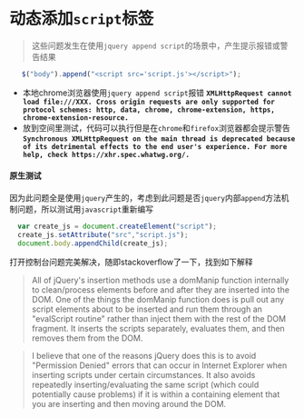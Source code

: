 # 动态添加`script`标签
> 这些问题发生在使用`jquery append script`的场景中，产生提示报错或警告结果
  ```javascript
     $("body").append("<script src='script.js'></script>");
  ```
  * 本地chrome浏览器使用`jquery append script`报错
  __`XMLHttpRequest cannot load file:///XXX. Cross origin requests are only supported for protocol schemes: http, data, chrome, chrome-extension, https, chrome-extension-resource.`__
  * 放到空间里测试，代码可以执行但是在`chrome`和`firefox`浏览器都会提示警告 
  __`Synchronous XMLHttpRequest on the main thread is deprecated because of its detrimental effects to the end user's experience. For more help, check https://xhr.spec.whatwg.org/.`__
#### 原生测试
  因为此问题全是使用`jquery`产生的，考虑到此问题是否`jquery`内部`append`方法机制问题，所以测试用`javascript`重新编写
  ```javascript
    var create_js = document.createElement("script");
    create_js.setAttribute("src","script.js");
    document.body.appendChild(create_js);
  ```
  打开控制台问题完美解决，随即stackoverflow了一下，找到如下解释
> All of jQuery's insertion methods use a domManip function internally to clean/process elements before and after they are inserted into the DOM. One of the things the domManip function does is pull out any script elements about to be inserted and run them through an "evalScript routine" rather than inject them with the rest of the DOM fragment. It inserts the scripts separately, evaluates them, and then removes them from the DOM.

> I believe that one of the reasons jQuery does this is to avoid "Permission Denied" errors that can occur in Internet Explorer when inserting scripts under certain circumstances. It also avoids repeatedly inserting/evaluating the same script (which could potentially cause problems) if it is within a containing element that you are inserting and then moving around the DOM.
  
 
